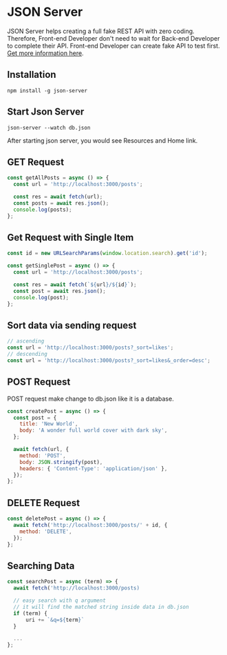 # JSON Server

JSON Server helps creating a full fake REST API with zero coding. Therefore, Front-end Developer don't need to wait for Back-end Developer to complete their API. Front-end Developer can create fake API to test first. [Get more information here](https://github.com/typicode/json-server).

## Installation

```
npm install -g json-server
```

## Start Json Server

```
json-server --watch db.json
```

After starting json server, you would see Resources and Home link.

## GET Request

```js
const getAllPosts = async () => {
  const url = 'http://localhost:3000/posts';

  const res = await fetch(url);
  const posts = await res.json();
  console.log(posts);
};
```

## Get Request with Single Item

```js
const id = new URLSearchParams(window.location.search).get('id');

const getSinglePost = async () => {
  const url = 'http://localhost:3000/posts';

  const res = await fetch(`${url}/${id}`);
  const post = await res.json();
  console.log(post);
};
```

## Sort data via sending request

```js
// ascending
const url = 'http://localhost:3000/posts?_sort=likes';
// descending
const url = 'http://localhost:3000/posts?_sort=likes&_order=desc';
```

## POST Request

POST request make change to db.json like it is a database.

```js
const createPost = async () => {
  const post = {
    title: 'New World',
    body: 'A wonder full world cover with dark sky',
  };

  await fetch(url, {
    method: 'POST',
    body: JSON.stringify(post),
    headers: { 'Content-Type': 'application/json' },
  });
};
```

## DELETE Request

```js
const deletePost = async () => {
  await fetch('http://localhost:3000/posts/' + id, {
    method: 'DELETE',
  });
};
```

## Searching Data

```js
const searchPost = async (term) => {
  await fetch('http://localhost:3000/posts)

  // easy search with q argument
  // it will find the matched string inside data in db.json
  if (term) {
      uri += `&q=${term}`
  }

  ...
};
```
